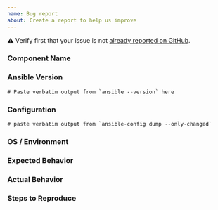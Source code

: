 ```yaml
---
name: Bug report
about: Create a report to help us improve
---
```


<!-- Please keep this line, it helps us automate tagging issues. [issue-type:bug-report] -->

⚠
Verify first that your issue is not [already reported on GitHub][issue search].

[issue search]: https://github.com/linode/ansible_linode/search?q=is%3Aissue&type=bug-report

### Component Name

<!-- Write the short name of the module, plugin, task or feature below (i.e. instance, nodebalancer, volume, etc.) -->

### Ansible Version

```console
# Paste verbatim output from `ansible --version` here
```

### Configuration

```console
# paste verbatim output from `ansible-config dump --only-changed`
```

### OS / Environment

<!-- provide all relavent information below, e.g. macOS 10.15 -->

### Expected Behavior

<!-- What should have happened? -->

### Actual Behavior

<!-- What actually happened? -->

### Steps to Reproduce

<!--
Please list the steps required to repoduce this issue.

Be sure to mention anything atypical about your accounts/setup.
-->
